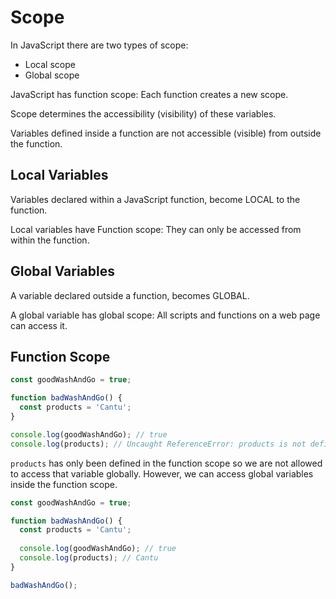 # Scope

In JavaScript there are two types of scope:

- Local scope
- Global scope

JavaScript has function scope: Each function creates a new scope.

Scope determines the accessibility (visibility) of these variables.

Variables defined inside a function are not accessible (visible) from outside the function.

## Local Variables

Variables declared within a JavaScript function, become LOCAL to the function.

Local variables have Function scope: They can only be accessed from within the function.

## Global Variables

A variable declared outside a function, becomes GLOBAL.

A global variable has global scope: All scripts and functions on a web page can access it.


## Function Scope

```JavaScript
const goodWashAndGo = true;

function badWashAndGo() {
  const products = 'Cantu';
}

console.log(goodWashAndGo); // true
console.log(products); // Uncaught ReferenceError: products is not defined

```

`products` has only been defined in the function scope so we are not allowed to access that variable globally. However, we can access global variables inside the function scope.

```JavaScript
const goodWashAndGo = true;

function badWashAndGo() {
  const products = 'Cantu';
  
  console.log(goodWashAndGo); // true
  console.log(products); // Cantu
}

badWashAndGo();
```
